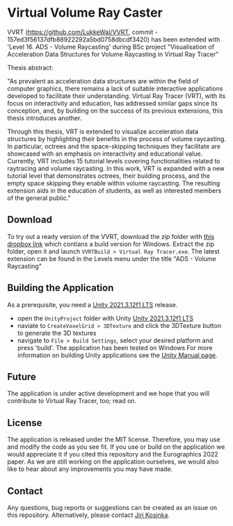 # Virtual Volume Ray Caster
VVRT (https://github.com/LukkeWal/VVRT, commit - 157ed3f56137dfb88922292a5bd0758dbcdf3420) has been extended with 'Level 16. ADS - Volume Raycasting' during BSc project "Visualisation of Acceleration Data Structures for Volume Raycasting in Virtual Ray Tracer"

Thesis abstract:

"As prevalent as acceleration data structures are within the field of computer graphics,
there remains a lack of suitable interactive applications developed to facilitate their
understanding. Virtual Ray Tracer (VRT), with its focus on interactivity and education, has addressed similar gaps since its conception, and, by building on the success
of its previous extensions, this thesis introduces another.

Through this thesis, VRT is extended to visualize acceleration data structures by highlighting their benefits in the process of volume raycasting. In particular, octrees and
the space-skipping techniques they facilitate are showcased with an emphasis on interactivity and educational value. Currently, VRT includes 15 tutorial levels covering
functionalities related to raytracing and volume raycasting. In this work, VRT is expanded with a new tutorial level that demonstrates octrees, their building process, and
the empty space skipping they enable within volume raycasting. The resulting extension aids in the education of students, as well as interested members of the general
public."

## Download
To try out a ready version of the VVRT, download the zip folder with [this dropbox link](https://www.dropbox.com/scl/fi/hwhk81eizhl7hnobqrh7m/VVRTBuild.zip?rlkey=wmn8j91fmpgfk30cylborq807&st=f1djuqp3&dl=0) which contians a build version for Windows. Extract the zip folder, open it and launch `VVRTBuild > Virtual Ray Tracer.exe`. The latest extension can be found in the Levels menu under the title "ADS - Volume Raycasting"

## Building the Application

As a prerequisite, you need a [Unity 2021.3.12f1 LTS](https://unity3d.com/unity/qa/lts-releases) release. 

- open the `UnityProject` folder with Unity [Unity 2021.3.12f1 LTS](https://unity3d.com/unity/qa/lts-releases)
- naviate to `CreateVoxelGrid > 3DTexture` and click the 3DTexture button to generate the 3D textures
- navigate to `File > Build Settings`, select your desired platform and press 'build'. The application has been tested on Windows
For more information on building Unity applications see the [Unity Manual page](https://docs.unity3d.com/Manual/BuildSettings.html).

## Future

The application is under active development and we hope that you will contribute to Virtual Ray Tracer, too; read on.

## License

The application is released under the MIT license. Therefore, you may use and modify the code as you see fit. If you use or build on the application we would appreciate it if you cited this repository and the Eurographics 2022 paper. As we are still working on the application ourselves, we would also like to hear about any improvements you may have made.

## Contact

Any questions, bug reports or suggestions can be created as an issue on this repository. Alternatively, please contact [Jiri Kosinka](http://www.cs.rug.nl/svcg/People/JiriKosinka).
